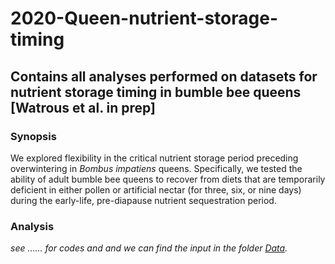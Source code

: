 # 2020-Queen-nutrient-storage-timing

## Contains all analyses performed on datasets for nutrient storage timing in bumble bee queens [Watrous et al. in prep]

### Synopsis

We explored flexibility in the critical nutrient storage period preceding overwintering in *Bombus impatiens* queens. Specifically, we tested the ability of adult bumble bee queens to recover from diets that are temporarily deficient in either pollen or artificial nectar (for three, six, or nine days) during the early-life, pre-diapause nutrient sequestration period.

### Analysis
_see ...... for codes and  and we can find the input in the folder [Data](https://github.com/claudinpcosta/2020-Queen-nutrient-storage-timing-experiment/tree/master/Data)._
